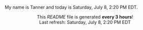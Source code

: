 My name is Tanner and today is Saturday, July 8, 2:20 PM EDT.

<p align="center">This <i>README</i> file is generated <b>every 3 hours</b>!</br>Last refresh: Saturday, July 8, 2:20 PM EDT<br /></p>

